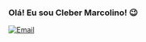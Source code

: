 ### Olá! Eu sou Cleber Marcolino! 😉

[![Email](https://img.shields.io/badge/Gmail-D14836?style=for-the-badge&logo=gmail&logoColor=white)](https://mail.google.com/clebermarcolinogba@gmail.com)
